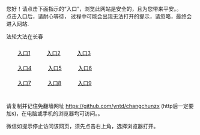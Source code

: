 您好！请点击下面指示的“入口”，浏览此网站是安全的，且为您带来平安。。 <br/>
点击入口后，请耐心等待， 过程中可能会出现无法打开的提示，请忽略，最终会进入网站. </br>

法轮大法在长春<br/>
<div style="padding:10px"><a style="margin:20px" target="_blank" href="https://d5fg7wkpy8bae.cloudfront.net/2Qpsp?dvyyacnp" id="ccLink1" rel="nofollow">入口1</a> <a target="_blank" style="margin:20px" href="https://d3e9k7fvdk5p3s.cloudfront.net/2Qpsp?qcfcp" id="ccLink2" rel="nofollow">入口2</a> <a style="margin:20px" target="_blank" href="https://d1mjqpzaa81v3s.cloudfront.net/2Qpsp?jjsyva" id="ccLink3" rel="nofollow">入口3</a></div>

<div style="padding:10px" ><a style="margin:20px" target="_blank" href="https://d5fg7wkpy8bae.cloudfront.net/2Qpsp?dvyyacnp" id="ccLink4" rel="nofollow">入口4</a> <a style="margin:20px" href="https://d3e9k7fvdk5p3s.cloudfront.net/2Qpsp?qcfcp" target="_blank" id="ccLink5" rel="nofollow">入口5</a> <a style="margin:20px" href="https://d1mjqpzaa81v3s.cloudfront.net/2Qpsp?jjsyva" target="_blank" id="ccLink6" rel="nofollow">入口6</a></div>

<div style="padding:10px"><a style="margin:20px" target="_blank" href="https://d5fg7wkpy8bae.cloudfront.net/2Qpsp?dvyyacnp" id="ccLink7" rel="nofollow">入口7</a> <a style="margin:20px" href="https://d3e9k7fvdk5p3s.cloudfront.net/2Qpsp?qcfcp" target="_blank" id="ccLink8" rel="nofollow">入口8</a> <a style="margin:20px" target="_blank" href="https://d1mjqpzaa81v3s.cloudfront.net/2Qpsp?jjsyva" id="ccLink9" rel="nofollow">入口9</a></div>

<br/>



请复制并记住免翻墙网址 https://github.com/yntd/changchunzx (http后一定要加s)，在电脑或手机的浏览器均可访问。。<br/>

微信如提示停止访问该网页，须先点击右上角，选择浏览器打开。
